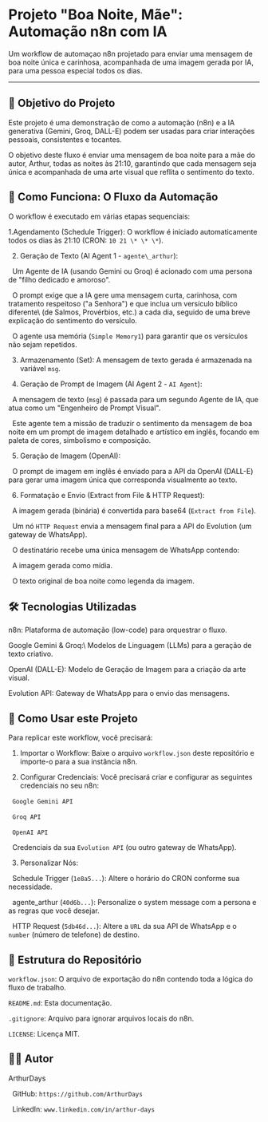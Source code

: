 #  Projeto "Boa Noite, Mãe": Automação n8n com IA



Um workflow de automaçao n8n projetado para enviar uma mensagem de boa noite única e carinhosa, acompanhada de uma imagem gerada por IA, para uma pessoa especial todos os dias.





---



## 🎯 Objetivo do Projeto



Este projeto é uma demonstração de como a automação (n8n) e a IA generativa (Gemini, Groq, DALL-E) podem ser usadas para criar interações pessoais, consistentes e tocantes.



O objetivo deste fluxo é enviar uma mensagem de boa noite para a mãe do autor, Arthur, todas as noites às 21:10, garantindo que cada mensagem seja única e acompanhada de uma arte visual que reflita o sentimento do texto.



## 🤖 Como Funciona: O Fluxo da Automação



O workflow é executado em várias etapas sequenciais:



1.Agendamento (Schedule Trigger): O workflow é iniciado automaticamente todos os dias às 21:10 (CRON: `10 21 \* \* \*`).



2.  Geração de Texto (AI Agent 1 - `agente\_arthur`):

&nbsp;   Um Agente de IA (usando Gemini ou Groq) é acionado com uma persona de "filho dedicado e amoroso".

&nbsp;   O prompt exige que a IA gere uma mensagem curta, carinhosa, com tratamento respeitoso ("a Senhora") e que inclua um versículo bíblico diferente\ (de Salmos, Provérbios, etc.) a cada dia, seguido de uma breve explicação do sentimento do versículo.

&nbsp;   O agente usa memória (`Simple Memory1`) para garantir que os versículos não sejam repetidos.



3.   Armazenamento (Set): A mensagem de texto gerada é armazenada na variável `msg`.



4.  Geração de Prompt de Imagem (AI Agent 2 - `AI Agent`):

&nbsp;   A mensagem de texto (`msg`) é passada para um segundo Agente de IA, que atua como um "Engenheiro de Prompt Visual".

&nbsp;   Este agente tem a missão de traduzir o sentimento da mensagem de boa noite em um prompt de imagem detalhado e artístico em inglês, focando em paleta de cores, simbolismo e composição.



5.  Geração de Imagem (OpenAI):

&nbsp;    O prompt de imagem em inglês é enviado para a API da OpenAI (DALL-E) para gerar uma imagem única que corresponda visualmente ao texto.



6.  Formatação e Envio (Extract from File \& HTTP Request):

&nbsp;    A imagem gerada (binária) é convertida para base64 (`Extract from File`).

&nbsp;    Um nó `HTTP Request` envia a mensagem final para a API do Evolution (um gateway de WhatsApp).

&nbsp;    O destinatário recebe uma única mensagem de WhatsApp contendo:

&nbsp;        A imagem gerada como mídia.

&nbsp;        O texto original de boa noite como legenda da imagem.



## 🛠️ Tecnologias Utilizadas



n8n: Plataforma de automação (low-code) para orquestrar o fluxo.

Google Gemini \& Groq:\ Modelos de Linguagem (LLMs) para a geração de texto criativo.

OpenAI (DALL-E): Modelo de Geração de Imagem para a criação da arte visual.

Evolution API: Gateway de WhatsApp para o envio das mensagens.



## 🚀 Como Usar este Projeto



Para replicar este workflow, você precisará:



1.  Importar o Workflow: Baixe o arquivo `workflow.json` deste repositório e importe-o para a sua instância n8n.

2.  Configurar Credenciais: Você precisará criar e configurar as seguintes credenciais no seu n8n:

&nbsp;    `Google Gemini API`

&nbsp;    `Groq API`

&nbsp;    `OpenAI API`

&nbsp;    Credenciais da sua `Evolution API` (ou outro gateway de WhatsApp).

3.  Personalizar Nós:

&nbsp;  Schedule Trigger (`1e8a5...`): Altere o horário do CRON conforme sua necessidade.

&nbsp;   agente\_arthur (`40d6b...`): Personalize o system message com a persona e as regras que você desejar.

&nbsp;   HTTP Request (`5db46d...`): Altere a `URL` da sua API de WhatsApp e o `number` (número de telefone) de destino.



## 📁 Estrutura do Repositório



`workflow.json`: O arquivo de exportação do n8n contendo toda a lógica do fluxo de trabalho.

`README.md`\: Esta documentação.

`.gitignore`: Arquivo para ignorar arquivos locais do n8n.

`LICENSE`: Licença MIT.



## 👨‍💻 Autor



ArthurDays

&nbsp;    GitHub: `https://github.com/ArthurDays`

&nbsp;    LinkedIn: `www.linkedin.com/in/arthur-days` 

